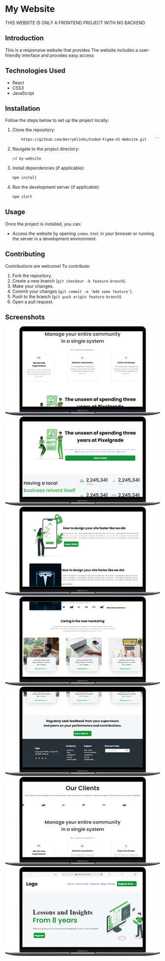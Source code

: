 
# My Website

THIS WEBSITE IS ONLY A FRONTEND PROJECT WITH NO BACKEND

## Introduction

This is a responsive website that provides The website includes a user-friendly interface and provides easy access


## Technologies Used

- React
- CSS3 
- JavaScript 


## Installation

Follow the steps below to set up the project locally:

1. Clone the repository:
    ```bash
        https://github.com/Derryblinks/Coded-Figma-UI-Website.git    ```

2. Navigate to the project directory:
    ```bash
    cd my-website
    ```

3. Install dependencies (if applicable):
    ```bash
    npm install
    ```

4. Run the development server (if applicable):
    ```bash
    npm start
    ```

## Usage

Once the project is installed, you can:

- Access the website by opening `index.html` in your browser or running the server in a development environment.


## Contributing

Contributions are welcome! To contribute:

1. Fork the repository.
2. Create a new branch (`git checkout -b feature-branch`).
3. Make your changes.
4. Commit your changes (`git commit -m 'Add some feature'`).
5. Push to the branch (`git push origin feature-branch`).
6. Open a pull request.



## Screenshots
![alt text](<src/assets/Screenshots/Macbook-Air-localhost (1).png>)
![alt text](<src/assets/Screenshots/Macbook-Air-localhost (2).png>)
![alt text](<src/assets/Screenshots/Macbook-Air-localhost (3).png>)
![alt text](<src/assets/Screenshots/Macbook-Air-localhost (4).png>)
![alt text](<src/assets/Screenshots/Macbook-Air-localhost (5).png>)
![alt text](src/assets/Screenshots/Macbook-Air-localhost.png)
![alt text](<src/assets/Screenshots/Screenshot on3.png>)

